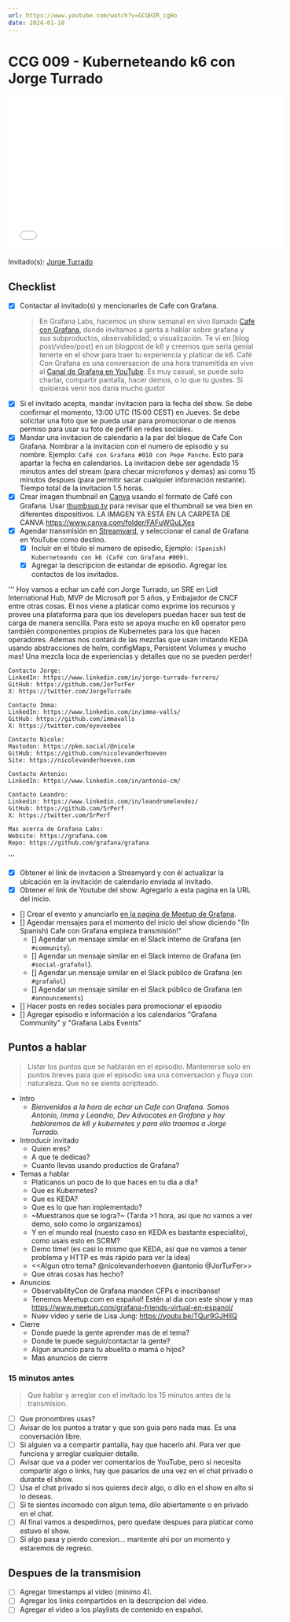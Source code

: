 ```yaml
---
url: https://www.youtube.com/watch?v=GCQHZR_cgHo
date: 2024-01-18
---
```

# CCG 009 - Kuberneteando k6 con Jorge Turrado

<iframe width="560" height="315" src="[https://www.youtube.com/watch?v=GCQHZR_cgHo](https://www.youtube.com/watch?v=GCQHZR_cgHo)" title="YouTube video player" frameborder="0" allow="accelerometer; autoplay; clipboard-write; encrypted-media; gyroscope; picture-in-picture" allowfullscreen></iframe>

Invitado(s): [Jorge Turrado](https://www.linkedin.com/in/jorge-turrado-ferrero/)

## Checklist

- [x] Contactar al invitado(s) y mencionarles de Cafe con Grafana.
	> En Grafana Labs, hacemos un show semanal en vivo llamado [Cafe con Grafana](https://www.youtube.com/watch?v=fodMyzisa6s), donde invitamos a genta a hablar sobre grafana y sus subproductos, observabilidad, o visualización. Te vi en [blog post/video/post] en un blogpost de k6 y creemos que seria genial tenerte en el show para traer tu experiencia y platicar de k6.
	Café Con Grafana es una conversacion de una hora transmitida en vivo al [Canal de Grafana en YouTube](https://youtube.com/@grafana). Es muy casual, se puede solo charlar, compartir pantalla, hacer demos, o lo que tu gustes. Si quisieras venir nos daria mucho gusto! 
- [x] Si el invitado acepta, mandar invitacion para la fecha del show. Se debe confirmar el momento, 13:00 UTC (15:00 CEST) en Jueves. Se debe solicitar una foto que se pueda usar para promocionar o de menos permiso para usar su foto de perfil en redes sociales.
- [x] Mandar una invitacion de calendario a la par del bloque de Cafe Con Grafana. Nombrar a la invitacion con el numero de episodio y su nombre. Ejemplo: `Café con Grafana #010 con Pepe Pancho`. Esto para apartar la fecha en calendarios. La invitacion debe ser agendada 15 minutos antes del stream (para checar microfonos y demas) asi como 15 minutos despues (para permitir sacar cualquier información restante). Tiempo total de la invitacion 1.5 horas.
- [x] Crear imagen thumbnail en [Canva](https://canva.com) usando el formato de Café con Grafana. Usar [thumbsup.tv](https://thumbsup.tv) para revisar que el thumbnail se vea bien en diferentes dispositivos. LA IMAGEN YA ESTÁ EN LA CARPETA DE CANVA https://www.canva.com/folder/FAFuWGuLXes
- [x] Agendar transmisión en [Streamyard](https://streamyard.com), y seleccionar el canal de Grafana en YouTube como destino.
	- [x] Incluir en el titulo el numero de episodio, Ejemplo: `(Spanish) Kuberneteando con k6 (Café con Grafana #009)`.
	- [x] Agregar la descripcion de estandar de episodio. Agregar los contactos de los invitados.

'''
	Hoy vamos a echar un café con Jorge Turrado, un SRE en Lidl International Hub, MVP de Microsoft por 5 años, y Embajador de CNCF entre otras cosas.
	El nos viene a platicar como exprime los recursos y provee una plataforma para que los developers puedan hacer sus test de carga de manera sencilla. Para esto se apoya mucho en k6 operator pero también componentes propios de Kubernetes para los que hacen operadores.
	Ademas nos contará de las mezclas que usan imitando KEDA usando abstracciones de helm, configMaps, Persistent Volumes y mucho mas!
	Una mezcla loca de experiencias y detalles que no se pueden perder!

	Contacto Jorge:
	LinkedIn: https://www.linkedin.com/in/jorge-turrado-ferrero/
	GitHub: https://github.com/JorTurFer
	X: https://twitter.com/JorgeTurrado

	Contacto Imma:
	LinkedIn: https://www.linkedin.com/in/imma-valls/
	GitHub: https://github.com/immavalls
	X: https://twitter.com/eyeveebee

	Contacto Nicole:
	Mastodon: https://pkm.social/@nicole
	GitHub: https://github.com/nicolevanderhoeven
	Site: https://nicolevanderhoeven.com

	Contacto Antonio:
	LinkedIn: https://www.linkedin.com/in/antonio-cm/

	Contacto Leandro:
	Linkedin: https://www.linkedin.com/in/leandromelendez/
	GitHub: https://github.com/SrPerf
	X: https://twitter.com/SrPerf

	Mas acerca de Grafana Labs:
	Website: https://grafana.com
	Repo: https://github.com/grafana/grafana
'''
- [x] Obtener el link de invitacion a Streamyard y con él actualizar la ubicación en la invitación de calendario enviada al invitado.
- [x] Obtener el link de Youtube del show. Agregarlo a esta pagina en la URL del inicio.
- [] Crear el evento y anunciarlo [en la pagina de Meetup de Grafana](https://www.meetup.com/grafana-friends-virtual-meetup-group/).
- [] Agendar mensajes para el momento del inicio del show diciendo "(In Spanish) Cafe con Grafana empieza transmisión!"
	- [] Agendar un mensaje similar en el Slack interno de Grafana  (en `#community`).
	- [] Agendar un mensaje similar en el Slack interno de Grafana  (en `#social-grafañol`).
	- [] Agendar un mensaje similar en el Slack público de Grafana  (en `#grafañol`)
	- [] Agendar un mensaje similar en el Slack público de Grafana  (en `#announcements`)
- [] Hacer posts en redes sociales para promocionar el episodio
- [] Agregar episodio e información a los calendarios "Grafana Community" y "Grafana Labs Events"


## Puntos a hablar

> Listar los puntos que se hablarán en el episodio. Mantenerse solo en puntos breves para que el episodio sea una conversacion y fluya con naturaleza. Que no se sienta scripteado.

- Intro
	- *Bienvenidos a la hora de echar un Cafe con Grafana. Somos Antonio, Imma y Leandro, Dev Advocates en Grafana y hoy hablaremos de k6 y kubernetes y para ello traemos a Jorge Turrado.*
- Introducir invitado
	- Quien eres?
	- A que te dedicas?
	- Cuanto llevas usando productios de Grafana?
- Temas a hablar
	- Platicanos un poco de lo que haces en tu dia a dia?
	- Que es Kubernetes?
	- Que es KEDA?
	- Que es lo que han implementado? 
	- ~Muestranos que se logra?~ (Tarda >1 hora, así que no vamos a ver demo, solo como lo organizamos)
 	- Y en el mundo real (nuesto caso en KEDA es bastante especialito), como usais esto en SCRM?
	- Demo time! (es casi lo mismo que KEDA, así que no vamos a tener problema y HTTP es más rápido para ver la idea)
	- <<Algun otro tema? @nicolevanderhoeven @antonio @JorTurFer>>
	- Que otras cosas has hecho?
- Anuncios
	- ObservabilityCon de Grafana manden CFPs e inscribanse!
 	- Tenemos Meetup.com en español! Estén al dia con este show y mas https://www.meetup.com/grafana-friends-virtual-en-espanol/
	- Nuev video y serie de Lisa Jung: https://youtu.be/TQur9GJHIIQ
- Cierre
	- Donde puede la gente aprender mas de el tema?
	- Donde te puede seguir/contactar la gente?
	- Algun anuncio para tu abuelita o mamá o hijos?
	- Mas anuncios de cierre

### 15 minutos antes

> Que hablar y arreglar con el invitado los 15 minutos antes de la transmision.

- [ ] Que pronombres usas?
- [ ] Avisar de los puntos a tratar y que son guia pero nada mas. Es una conversación libre.
- [ ] Si alguien va a compartir pantalla, hay que hacerlo ahi. Para ver que funciona y arreglar cualquier detalle.
- [ ] Avisar que va a poder ver comentarios de YouTube, pero si necesita compartir algo o links, hay que pasarlos de una vez en el chat privado o durante el show.
- [ ] Usa el chat privado si nos quieres decir algo, o dilo en el show en alto si lo deseas.
- [ ] Si te sientes incomodo con algun tema, dilo abiertamente o en privado en el chat.
- [ ] Al final vamos a despedirnos, pero quedate despues para platicar como estuvo el show.
- [ ] Si algo pasa y pierdo conexion... mantente ahi por un momento y estaremos de regreso.

## Despues de la transmision

- [ ] Agregar timestamps al video (minimo 4).
- [ ] Agregar los links compartidos en la descripcion del video.
- [ ] Agregar el video a los playlists de contenido en español.
